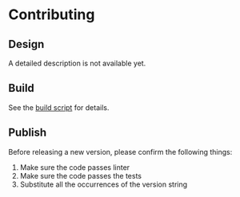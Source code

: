 # Contributing

## Design

A detailed description is not available yet.

## Build

See the [build script](.github/workflows/build.yml) for details.

## Publish

Before releasing a new version, please confirm the following things:

1. Make sure the code passes linter
1. Make sure the code passes the tests
1. Substitute all the occurrences of the version string
